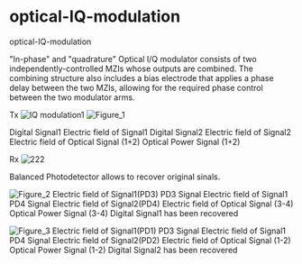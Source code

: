 # optical-IQ-modulation
optical-IQ-modulation

"In-phase" and "quadrature"
Optical I/Q modulator consists of two independently-controlled MZIs whose outputs are combined. The combining structure also includes a bias electrode that applies a phase delay between the two MZIs, allowing for the required phase control between the two modulator arms.

Tx
![IQ modulation1](https://user-images.githubusercontent.com/30459885/228159937-5da4aa4e-00e3-413c-a731-7c4748cfd60f.png)
![Figure_1](https://user-images.githubusercontent.com/30459885/228153151-be906128-30f4-4ce5-9949-10e73b35c671.png)

Digital Signal1
Electric field of Signal1
Digital Signal2
Electric field of Signal2
Electric field of Optical Signal (1+2)
Optical Power Signal (1+2)

Rx
![222](https://github.com/tacticstactics/optical-IQ-modulation/assets/30459885/8fbc7448-44f3-4d97-9479-ae09e8215572)

Balanced Photodetector allows to recover original sinals.

![Figure_2](https://user-images.githubusercontent.com/30459885/228153158-7815d279-4362-49e5-b11b-44d1998c534a.png)
Electric field of Signal1(PD3)
PD3 Signal
Electric field of Signal1
PD4 Signal
Electric field of Signal2(PD4)
Electric field of Optical Signal (3-4)
Optical Power Signal (3-4)
Digital Signal1 has been recovered

![Figure_3](https://user-images.githubusercontent.com/30459885/228153167-0a6a2506-12ac-44ec-b3ce-ec123bf8b166.png)
Electric field of Signal1(PD1)
PD3 Signal
Electric field of Signal1
PD4 Signal
Electric field of Signal2(PD2)
Electric field of Optical Signal (1-2)
Optical Power Signal (1-2)
Digital Signal2 has been recovered


